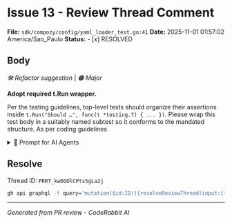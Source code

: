 # Issue 13 - Review Thread Comment

**File:** `sdk/compozy/config/yaml_loader_test.go:41`
**Date:** 2025-11-01 01:57:02 America/Sao_Paulo
**Status:** - [x] RESOLVED

## Body

_🛠️ Refactor suggestion_ | _🟠 Major_

**Adopt required t.Run wrapper.**

Per the testing guidelines, top-level tests should organize their assertions inside `t.Run("Should …", func(t *testing.T) { ... })`. Please wrap this test body in a suitably named subtest so it conforms to the mandated structure. As per coding guidelines

<details>
<summary>🤖 Prompt for AI Agents</summary>

```
In sdk/compozy/config/yaml_loader_test.go around lines 17 to 41, the test body
is a top-level test but does not use the required t.Run subtest wrapper; wrap
the existing test logic inside a t.Run call with a descriptive name (e.g.,
t.Run("Should propagate file path on error", func(t *testing.T) { ... })) so all
assertions execute within the subtest, using the provided t parameter, and keep
the current setup and assertions unchanged.
```

</details>

<!-- fingerprinting:phantom:medusa:sabertoothed -->

<!-- This is an auto-generated comment by CodeRabbit -->

## Resolve

Thread ID: `PRRT_kwDOOlCPts5gLa2j`

```bash
gh api graphql -f query='mutation($id:ID!){resolveReviewThread(input:{threadId:$id}){thread{isResolved}}}' -F id=PRRT_kwDOOlCPts5gLa2j
```

---
*Generated from PR review - CodeRabbit AI*
